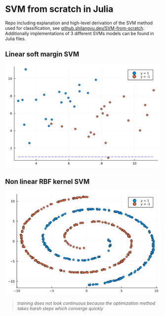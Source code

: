 # SVM from scratch in Julia

Repo including explanation and high-level derivation of the SVM method used for classification, see [github.shilangyu.dev/SVM-from-scratch](https://github.shilangyu.dev/SVM-from-scratch). Additionally implementations of 3 different SVMs models can be found in Julia files.

## Linear soft margin SVM

![](animations/linear_soft_margin.gif)

## Non linear RBF kernel SVM

![](animations/non_linear.gif)

> _training does not look continuous because the optimization method takes harsh steps which converge quickly_
